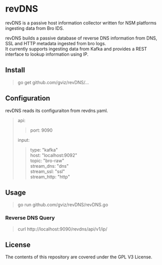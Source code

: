 # revDNS
revDNS is a passive host information collector written for NSM platforms ingesting data from Bro IDS. 

revDNS builds a passive database of reverse DNS information from DNS, SSL and HTTP metadata ingested from bro logs.  
It currently supports ingesting data from Kafka and provides a REST interface to lookup information using IP.


## Install
> go get github.com/gviz/revDNS/...

## Configuration
revDNS reads its configuraiton from revdns.yaml. 

> api:
>>  port: 9090
>
>input: 
>>    type: "kafka"  
>>    host: "localhost:9092"  
>>    topic: "bro-raw"  
>>    stream_dns:  "dns"  
>>    stream_ssl:  "ssl"  
>>    stream_http: "http"  


## Usage

> go run github.com/gviz/revDNS/revDNS.go 

### Reverse DNS Query

> curl http://localhost:9090/revdns/api/v1/ip/<IP Address>


## License
The contents of this repository are covered under the GPL V3 License.
